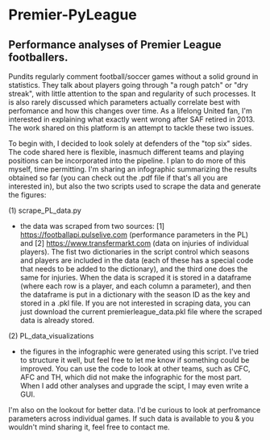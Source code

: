 # Premier-PyLeague
Performance analyses of Premier League footballers.
------------------------------------------------------
Pundits regularly comment football/soccer games without a solid ground in statistics. They talk about players going through "a rough patch" or "dry streak", with little attention to the span and regularity of such processes. It is also rarely discussed which parameters actually correlate best with perfomance and how this changes over time. As a lifelong United fan, I'm interested in explaining what exactly went wrong after SAF retired in 2013. The work shared on this platform is an attempt to tackle these two issues.

To begin with, I decided to look solely at defenders of the "top six" sides. The code shared here is flexible, inasmuch different teams and playing positions can be incorporated into the pipeline. I plan to do more of this myself, time permitting. I'm sharing an infographic summarizing the results obtained so far (you can check out the .pdf file if that's all you are interested in), but also the two scripts used to scrape the data and generate the figures:

(1) scrape_PL_data.py
- the data was scraped from two sources: [1] https://footballapi.pulselive.com (performance parameters in the PL) and [2] https://www.transfermarkt.com (data on injuries of individual players). The fist two dictionaries in the script control which seasons and players are included in the data (each of these has a special code that needs to be added to the dictionary), and the third one does the same for injuries. When the data is scraped it is stored in a dataframe (where each row is a player, and each column a parameter), and then the dataframe is put in a dictionary with the season ID as the key and stored in a .pkl file. If you are not interested in scraping data, you can just download the current premierleague_data.pkl file where the scraped data is already stored.

(2) PL_data_visualizations
- the figures in the infographic were generated using this script. I've tried to structure it well, but feel free to let me know if something could be improved. You can use the code to look at other teams, such as CFC, AFC and TH, which did not make the infographic for the most part. When I add other analyses and upgrade the scipt, I may even write a GUI.

I'm also on the lookout for better data. I'd be curious to look at perfromance parameters across individual games. If such data is available to you & you wouldn't mind sharing it, feel free to contact me.


